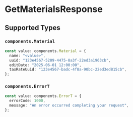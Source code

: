 # GetMaterialsResponse


## Supported Types

### `components.Material`

```typescript
const value: components.Material = {
  name: "<value>",
  uuid: "123e4567-5209-4475-8a3f-22ed3a1963cb",
  editDate: "2025-06-01 12:00:00",
  taxRateUuid: "123e4567-badc-4f8a-90bc-22ed3ed815cb",
};
```

### `components.ErrorT`

```typescript
const value: components.ErrorT = {
  errorCode: 1000,
  message: "An error occurred completing your request",
};
```

